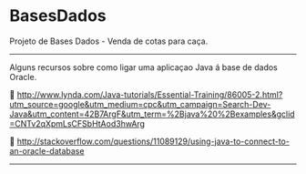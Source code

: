 BasesDados
==========

Projeto de Bases Dados - Venda de cotas para caça.

_____________________________________________________________________________________________
Alguns recursos sobre como ligar uma aplicaçao Java á base de dados Oracle.

 http://www.lynda.com/Java-tutorials/Essential-Training/86005-2.html?utm_source=google&utm_medium=cpc&utm_campaign=Search-Dev-Java&utm_content=42B7ArgF&utm_term=%2Bjava%20%2Bexamples&gclid=CNTv2qXpmLsCFSbHtAod3hwArg
 
 http://stackoverflow.com/questions/11089129/using-java-to-connect-to-an-oracle-database

_____________________________________________________________________________________________

